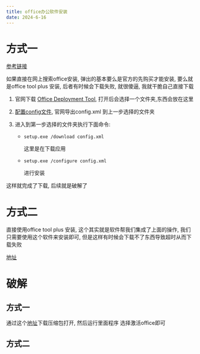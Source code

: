 ```yaml
---
title: office办公软件安装
date: 2024-6-16
---
```


# 方式一

[参考链接](https://zhenxingdongbei.com/1278.html)

如果直接在网上搜索office安装, 弹出的基本要么是官方的先购买才能安装, 要么就是office tool plus 安装,   后者有时候会下载失败, 就很傻逼, 我就干脆自己直接下载

1. 官网下载 [Office Deployment Tool](https://www.microsoft.com/en-us/download/details.aspx?id=49117),  打开后会选择一个文件夹,东西会放在这里

2. [配置config文件](https://config.office.com/deploymentsettings), 官网导出config.xml 到上一步选择的文件夹

3. 进入到第一步选择的文件夹执行下面命令:

   * ```
     setup.exe /download config.xml
     ```

     这里是在下载应用

   * ```
     setup.exe /configure config.xml
     ```

     进行安装

这样就完成了下载, 后续就是破解了

# 方式二

直接使用office tool plus 安装,  这个其实就是软件帮我们集成了上面的操作, 我们只需要使用这个软件来安装即可,  但是这样有时候会下载不了东西导致超时从而下载失败

[地址](https://otp.landian.vip/zh-cn/)

# 破解

## 方式一

通过这个[地址](https://github.com/zbezj/HEU_KMS_Activator/releases)下载压缩包打开, 然后运行里面程序 选择激活office即可

## 方式二

